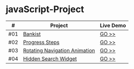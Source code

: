# javaScript-Project
|  #  | Project                                                                                                    | Live Demo                                                                           |
| :-: | ---------------------------------------------------------------------------------------------------------- | ----------------------------------------------------------------------------------- |
| #01 | [Bankist](https://feroz455.github.io/javaScript-Project/Bankist/)                            | [GO >>](https://feroz455.github.io/javaScript-Project/Bankist/)               |
| #02 | [Progress Steps](https://feroz455.github.io/50Project50days/02%20_Progress_Steps/)                         | [GO >>](https://feroz455.github.io/50Project50days/02%20_Progress_Steps/)           |
| #03 | [Rotating Navigation Animation](https://feroz455.github.io/50Project50days/03_Rotating_Navigation/)        | [GO >>](https://feroz455.github.io/50Project50days/03_Rotating_Navigation/)         |
| #04 | [Hidden Search Widget](https://feroz455.github.io/50Project50days/04_Hidden_Search/)                       | [GO >>](https://feroz455.github.io/50Project50days/04_Hidden_Search/)               |
